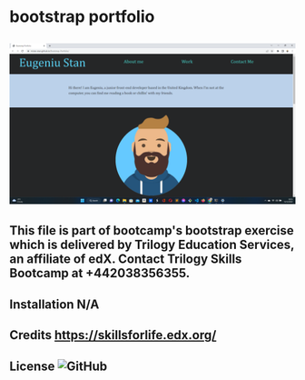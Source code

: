 # bootstrap portfolio

## ![my screenshot](./images/screenshot.png)

## This file is part of bootcamp's bootstrap exercise which is delivered by Trilogy Education Services, an affiliate of edX. Contact Trilogy Skills Bootcamp at +442038356355.
## Installation N/A
## Credits https://skillsforlife.edx.org/
## License ![GitHub](https://img.shields.io/github/license/mister-stan/bootstrap-portfolio)